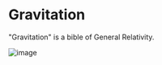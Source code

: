 # Gravitation
"Gravitation" is a bible of General Relativity.

![image](https://github.com/user-attachments/assets/d314e140-93df-47ee-b458-a9bdb63d19ee)
